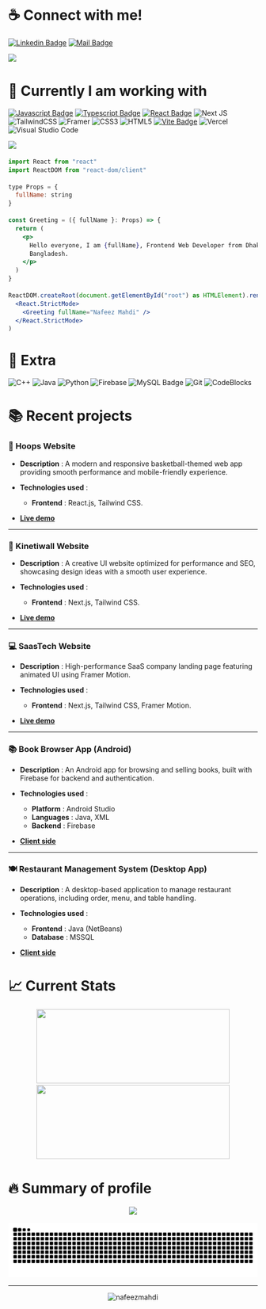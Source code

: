 
# :coffee: Connect with me!
<!-- [![Facebook Badge](https://img.shields.io/badge/Facebook-1877F2?style=for-the-badge&logo=facebook&logoColor=white)](https://www.facebook.com/NafeezMahdi09/) -->
[![Linkedin Badge](https://img.shields.io/badge/LinkedIn-0077B5?style=for-the-badge&logo=linkedin&logoColor=white)](https://linkedin.com/in/nafeezmahdi09) 
[![Mail Badge](https://img.shields.io/badge/Gmail-D14836?style=for-the-badge&logo=gmail&logoColor=white)](mailto:nafeezmahdi1130@gmail.com)
<!-- [![Instagram Badge](https://img.shields.io/badge/Instagram-E4405F?style=for-the-badge&logo=instagram&logoColor=white)](https://www.instagram.com) -->
![](https://i.imgur.com/waxVImv.png)  


# :basketball: Currently I am working with
[![Javascript Badge](https://img.shields.io/badge/-Javascript-F0DB4F?style=for-the-badge&labelColor=black&logo=javascript&logoColor=F0DB4F)](https://github.com/Mir-Labib-Hossain/static-projects---snippets---problem-solving/tree/main/js/snippets) 
[![Typescript Badge](https://img.shields.io/badge/-Typescript-007acc?style=for-the-badge&labelColor=black&logo=typescript&logoColor=007acc)](https://github.com/Mir-Labib-Hossain/E-Commerce-with-cart) 
[![React Badge](https://img.shields.io/badge/React-20232A?style=for-the-badge&logo=react&logoColor=61DAFB)](https://github.com/Mir-Labib-Hossain/cholochitro-NETFLIX-clone)
![Next JS](https://img.shields.io/badge/Next-black?style=for-the-badge&logo=next.js&logoColor=white)
![TailwindCSS](https://img.shields.io/badge/tailwindcss-%2338B2AC.svg?style=for-the-badge&logo=tailwind-css&logoColor=white)
![Framer](https://img.shields.io/badge/Framer-black?style=for-the-badge&logo=framer&logoColor=blue)
![CSS3](https://img.shields.io/badge/css3-%231572B6.svg?style=for-the-badge&logo=css3&logoColor=white)
![HTML5](https://img.shields.io/badge/html5-%23E34F26.svg?style=for-the-badge&logo=html5&logoColor=white)
[![Vite Badge](https://img.shields.io/badge/vite-A14AED?style=for-the-badge&logo=vite&logoColor=white)](https://github.com/Mir-Labib-Hossain/JEST-testing-setup-with-vite-reactTS)
![Vercel](https://img.shields.io/badge/vercel-%23000000.svg?style=for-the-badge&logo=vercel&logoColor=white)
![Visual Studio Code](https://img.shields.io/badge/Visual%20Studio%20Code-0078d7.svg?style=for-the-badge&logo=visual-studio-code&logoColor=white)
<!--  [![Redux Badge](https://img.shields.io/badge/Redux-7447B2?style=for-the-badge&logo=Redux&logoColor=white)](https://github.com/Mir-Labib-Hossain/cholochitro-NETFLIX-clone) -->
![](https://i.imgur.com/waxVImv.png)  


```jsx
import React from "react"
import ReactDOM from "react-dom/client"

type Props = {
  fullName: string
}

const Greeting = ({ fullName }: Props) => {
  return (
    <p>
      Hello everyone, I am {fullName}, Frontend Web Developer from Dhaka,
      Bangladesh.
    </p>
  )
}

ReactDOM.createRoot(document.getElementById("root") as HTMLElement).render(
  <React.StrictMode>
    <Greeting fullName="Nafeez Mahdi" />
  </React.StrictMode>
)
```

# :gift: Extra
![C++](https://img.shields.io/badge/C%2B%2B-00599C?style=for-the-badge&logo=c%2B%2B&logoColor=white)
![Java](https://img.shields.io/badge/java-%23ED8B00.svg?style=for-the-badge&logo=openjdk&logoColor=white)
![Python](https://img.shields.io/badge/python-3670A0?style=for-the-badge&logo=python&logoColor=ffdd54)
![Firebase](https://img.shields.io/badge/Firebase-039BE5?style=for-the-badge&logo=Firebase&logoColor=white)
![MySQL Badge](https://img.shields.io/badge/MySQL-white?style=for-the-badge&logo=MySQL&logoColor=F05032)
![Git](https://img.shields.io/badge/Git-F05032?style=for-the-badge&logo=git&logoColor=white)
![CodeBlocks](https://img.shields.io/badge/CodeBlocks-000000?style=for-the-badge&logo=codeblocks&logoColor=white)

# :books: Recent projects
<!-- 
### :newspaper: Daily pulse newspaper website

-   **Description** : A dynamic newspaper portal where publications can publish their news and users can get all them in one platform. And admin dashboard can manage users and publications.
 
-   **Admin credentials**, <br />
    Email :  <br />
    Password : 

-   **Technologies used** :

    -   **Frontend** : React.js, Tailwind CSS.

-   **[Client side]() - [Server side]() - [live demo]()**
-->

### 🏀 Hoops Website

-   **Description** : A modern and responsive basketball-themed web app providing smooth performance and mobile-friendly experience.
  
-   **Technologies used** :

    -   **Frontend** : React.js, Tailwind CSS.

-   **[Live demo](https://hoops-react.vercel.app/)**

---

### 🎨 Kinetiwall Website

-   **Description** : A creative UI website optimized for performance and SEO, showcasing design ideas with a smooth user experience.

-   **Technologies used** :

    -   **Frontend** : Next.js, Tailwind CSS.

-   **[Live demo](https://kinetiwall-now.vercel.app/)**

---

### 💻 SaasTech Website

-   **Description** : High-performance SaaS company landing page featuring animated UI using Framer Motion.

-   **Technologies used** :

    -   **Frontend** : Next.js, Tailwind CSS, Framer Motion.

-   **[Live demo](https://saastech-noww.vercel.app/)**

---

### 📚 Book Browser App (Android)

-   **Description** : An Android app for browsing and selling books, built with Firebase for backend and authentication.

-   **Technologies used** :

    -   **Platform** : Android Studio  
    -   **Languages** : Java, XML  
    -   **Backend** : Firebase

-   **[Client side](https://github.com/nafeezmahdi/book-browser-app)**

---

### 🍽️ Restaurant Management System (Desktop App)

-   **Description** : A desktop-based application to manage restaurant operations, including order, menu, and table handling.

-   **Technologies used** :

    -   **Frontend** : Java (NetBeans)
    -   **Database** : MSSQL

-   **[Client side](https://github.com/nafeezmahdi/restaurant-management-system)**


# :chart_with_upwards_trend: Current Stats

<p align="center">
  <img width="390" height="150" src="https://streak-stats.demolab.com?user=nafeezmahdi&theme=dark"/>
  <img width="390" height="150" src="https://github-readme-stats.vercel.app/api?username=nafeezmahdi&show_icons=true&theme=dark&rank_icon=github"/>
</p>

# :fire: Summary of profile

<p align="center">
  <img src="https://github-profile-summary-cards.vercel.app/api/cards/profile-details?username=nafeezmahdi&theme=dark">
</p>

<picture>
  <source media="(prefers-color-scheme: dark)" srcset="https://raw.githubusercontent.com/nafeezmahdi/nafeezmahdi/output/github-snake-dark.svg" />
  <source media="(prefers-color-scheme: light)" srcset="https://raw.githubusercontent.com/nafeezmahdi/nafeezmahdi/output/github-snake.svg" />
  <img alt="github-snake" src="https://raw.githubusercontent.com/nafeezmahdi/nafeezmahdi/output/github-snake.svg" />
</picture>

---
<p align="center"><img src="https://komarev.com/ghpvc/?username=nafeezmahdi&label=Profile%20views&color=0e75b6&style=flat" alt="nafeezmahdi" /></p>
